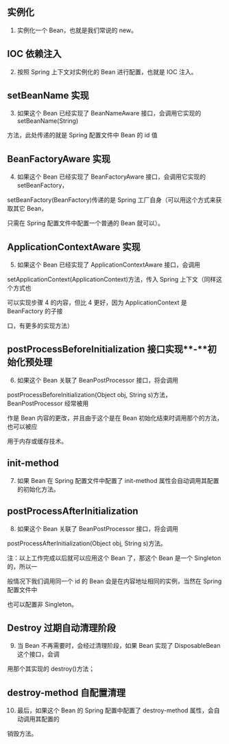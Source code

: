 ## **实例化**

1. 实例化一个 Bean，也就是我们常说的 new。

## **IOC** **依赖注入**

2. 按照 Spring 上下文对实例化的 Bean 进行配置，也就是 IOC 注入。

## **setBeanName** **实现**

3. 如果这个 Bean 已经实现了 BeanNameAware 接口，会调用它实现的 setBeanName(String)

方法，此处传递的就是 Spring 配置文件中 Bean 的 id 值

## **BeanFactoryAware** **实现**

4. 如果这个 Bean 已经实现了 BeanFactoryAware 接口，会调用它实现的 setBeanFactory，

setBeanFactory(BeanFactory)传递的是 Spring 工厂自身（可以用这个方式来获取其它 Bean，

只需在 Spring 配置文件中配置一个普通的 Bean 就可以）。

## **ApplicationContextAware** **实现**

5. 如果这个 Bean 已经实现了 ApplicationContextAware 接口，会调用

setApplicationContext(ApplicationContext)方法，传入 Spring 上下文（同样这个方式也

可以实现步骤 4 的内容，但比 4 更好，因为 ApplicationContext 是 BeanFactory 的子接

口，有更多的实现方法）

## **postProcessBeforeInitialization** **接口实现****-****初始化预处理**

6. 如果这个 Bean 关联了 BeanPostProcessor 接口，将会调用

postProcessBeforeInitialization(Object obj, String s)方法，BeanPostProcessor 经常被用

作是 Bean 内容的更改，并且由于这个是在 Bean 初始化结束时调用那个的方法，也可以被应

用于内存或缓存技术。

## **init-method**

7. 如果 Bean 在 Spring 配置文件中配置了 init-method 属性会自动调用其配置的初始化方法。

## **postProcessAfterInitialization**

8. 如果这个 Bean 关联了 BeanPostProcessor 接口，将会调用

postProcessAfterInitialization(Object obj, String s)方法。

注：以上工作完成以后就可以应用这个 Bean 了，那这个 Bean 是一个 Singleton 的，所以一

般情况下我们调用同一个 id 的 Bean 会是在内容地址相同的实例，当然在 Spring 配置文件中

也可以配置非 Singleton。 

## **Destroy** **过期自动清理阶段**

9. 当 Bean 不再需要时，会经过清理阶段，如果 Bean 实现了 DisposableBean 这个接口，会调

用那个其实现的 destroy()方法；

## **destroy-method** **自配置清理**

10. 最后，如果这个 Bean 的 Spring 配置中配置了 destroy-method 属性，会自动调用其配置的

销毁方法。